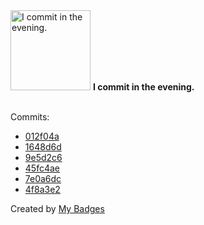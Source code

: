 <img src="https://my-badges.github.io/my-badges/evening-commits.png" alt="I commit in the evening." title="I commit in the evening." width="128">
<strong>I commit in the evening.</strong>
<br><br>

Commits:

- <a href="https://github.com/ksysoev/make-it-public/commit/012f04ab95ae0a5a47bf5d8ad8655b25f1b2f124">012f04a</a>
- <a href="https://github.com/ksysoev/make-it-public/commit/1648d6d7144c36b8e330dd851b3603f17de60b6d">1648d6d</a>
- <a href="https://github.com/ksysoev/make-it-public/commit/9e5d2c68672aebab3769349d82d531ab5189144c">9e5d2c6</a>
- <a href="https://github.com/ksysoev/make-it-public/commit/45fc4ae7d0cb4ee7dc3fc7375c5104c1bf5df751">45fc4ae</a>
- <a href="https://github.com/ksysoev/make-it-public/commit/7e0a6dcc4de3aceecd7fae17b9832cd85544823a">7e0a6dc</a>
- <a href="https://github.com/ksysoev/smcp-proxy/commit/4f8a3e28298f3b50cd457f8f4e29b3138b0abc0a">4f8a3e2</a>


Created by <a href="https://github.com/my-badges/my-badges">My Badges</a>